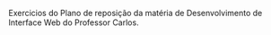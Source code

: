 Exercicios do Plano de reposição da matéria de Desenvolvimento de Interface Web do Professor Carlos.
